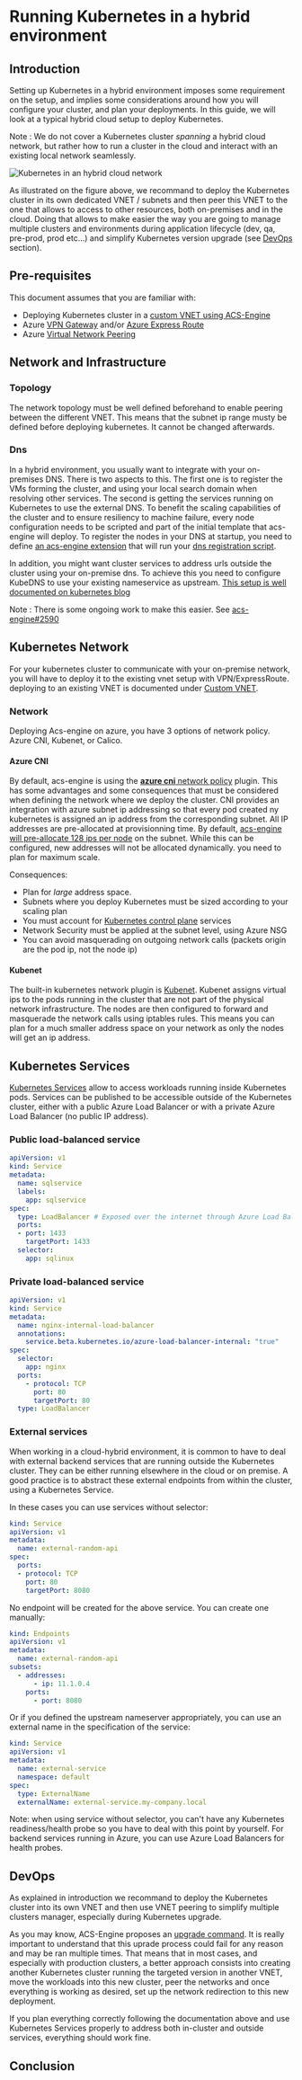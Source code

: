 # Running Kubernetes in a hybrid environment

## Introduction

Setting up Kubernetes in a hybrid environment imposes some requirement on the setup, and implies some considerations around how you will configure your cluster, and plan your deployments. In this guide, we will look at a typical hybrid cloud setup to deploy Kubernetes.

Note : We do not cover a Kubernetes cluster _spanning_ a hybrid cloud network, but rather how to run a cluster in the cloud and interact with an existing local network seamlessly.

![Kubernetes in an hybrid cloud network](assets/hybrid-k8s.png)

As illustrated on the figure above, we recommand to deploy the Kubernetes cluster in its own dedicated VNET / subnets and then peer this VNET to the one that allows to access to other resources, both on-premises and in the cloud. Doing that allows to make easier the way you are going to manage multiple clusters and environments during application lifecycle (dev, qa, pre-prod, prod etc...) and simplify Kubernetes version upgrade (see [DevOps](#devops) section).

## Pre-requisites

This document assumes that you are familiar with:

- Deploying Kubernetes cluster in a [custom VNET using ACS-Engine](https://github.com/Azure/acs-engine/tree/master/examples/vnet)
- Azure [VPN Gateway](https://azure.microsoft.com/en-us/services/vpn-gateway/) and/or [Azure Express Route](https://azure.microsoft.com/en-us/services/expressroute/)
- Azure [Virtual Network Peering](https://docs.microsoft.com/en-us/azure/virtual-network/virtual-network-peering-overview)

## Network and Infrastructure

### Topology

The network topology must be well defined beforehand to enable peering between the different VNET. This means that the subnet ip range musty be defined before deploying kubernetes. It cannot be changed afterwards.

### Dns

In a hybrid environment, you usually want to integrate with your on-premises DNS. There is two aspects to this. The first one is to register the VMs forming the cluster, and using your local search domain when resolving other services. The second is getting the services running on Kubernetes to use the external DNS.
To benefit the scaling capabilities of the cluster and to ensure resiliency to machine failure, every node configuration needs to be scripted and part of the initial template that acs-engine will deploy. To register the nodes in your DNS at startup, you need to define [an acs-engine extension](https://github.com/Azure/acs-engine/blob/master/docs/extensions.md) that will run your [dns registration script](https://github.com/tesharp/acs-engine/blob/register-dns-extension/extensions/register-dns/v1/register-dns.sh).

In addition, you might want cluster services to address urls outside the cluster using your on-premise dns. To achieve this you need to configure KubeDNS to use your existing nameservice as upstream. [This setup is well documented on kubernetes blog](https://kubernetes.io/blog/2017/04/configuring-private-dns-zones-upstream-nameservers-kubernetes)

Note : There is some ongoing work to make this easier. See [acs-engine#2590](azure/acs-engine#2590)

## Kubernetes Network

For your kubernetes cluster to communicate with your on-premise network, you will have to deploy it to the existing vnet setup with VPN/ExpressRoute. deploying to an existing VNET is documented under [Custom VNET](https://github.com/Azure/acs-engine/blob/master/docs/custom-vnet.md).

### Network

Deploying Acs-engine on azure, you have 3 options of network policy. Azure CNI, Kubenet, or Calico.

#### Azure CNI

By default, acs-engine is using the [**azure cni** network policy](https://github.com/Azure/acs-engine/blob/master/examples/networkpolicy/README.md#azure-container-networking-default) plugin. This has some advantages and some consequences that must be considered when defining the network where we deploy the cluster. CNI provides an integration with azure subnet ip addressing so that every pod created ny kubernetes is assigned an ip address from the corresponding subnet.
All IP addresses are pre-allocated at provisionning time. By default, [acs-engine will pre-allocate 128 ips per node](https://github.com/Azure/azure-container-networking/blob/master/docs/acs.md#enabling-azure-vnet-plugins-for-an-acs-kubernetes-cluster) on the subnet.
While this can be configured, new addresses will not be allocated dynamically. you need to plan for maximum scale.

Consequences:

- Plan for *large* address space.
- Subnets where you deploy Kubernetes must be sized according to your scaling plan
- You must account for [Kubernetes control plane](https://kubernetes.io/docs/concepts/overview/components/) services
- Network Security must be applied at the subnet level, using Azure NSG
- You can avoid masquerading on outgoing network calls (packets origin are the pod ip, not the node ip)

#### Kubenet

The built-in kubernetes network plugin is [Kubenet](https://kubernetes.io/docs/concepts/cluster-administration/network-plugins/#kubenet).
Kubenet assigns virtual ips to the pods running in the cluster that are not part of the physical network infrastructure. The nodes are then configured to forward and masquerade the network calls using iptables rules. This means you can plan for a much smaller address space on your network as only the nodes will get an ip address.

## Kubernetes Services

[Kubernetes Services](https://kubernetes.io/docs/concepts/services-networking/service/) allow to access workloads running inside Kubernetes pods.
Services can be published to be accessible outside of the Kubernetes cluster, either with a public Azure Load Balancer or with a private Azure Load Balancer (no public IP address).

### Public load-balanced service

```yaml
apiVersion: v1
kind: Service
metadata:
  name: sqlservice
  labels:
    app: sqlservice
spec:
  type: LoadBalancer # Exposed over the internet through Azure Load Balancer
  ports:
  - port: 1433
    targetPort: 1433
  selector:
    app: sqlinux
```

### Private load-balanced service

```yaml
apiVersion: v1
kind: Service
metadata:
  name: nginx-internal-load-balancer
  annotations:
    service.beta.kubernetes.io/azure-load-balancer-internal: "true"
spec:
  selector:
    app: nginx
  ports:
    - protocol: TCP
      port: 80
      targetPort: 80
  type: LoadBalancer
```

### External services

When working in a cloud-hybrid environment, it is common to have to deal with external backend services that are running outside the Kubernetes cluster. They can be either running elsewhere in the cloud or on premise. A good practice is to abstract these external endpoints from within the cluster, using a Kubernetes Service.

In these cases you can use services without selector:

```yaml
kind: Service
apiVersion: v1
metadata:
  name: external-random-api
spec:
  ports:
  - protocol: TCP
    port: 80
    targetPort: 8080
```

No endpoint will be created for the above service. You can create one manually:

```yaml
kind: Endpoints
apiVersion: v1
metadata:
  name: external-random-api
subsets:
  - addresses:
      - ip: 11.1.0.4
    ports:
      - port: 8080
```

Or if you defined the upstream nameserver appropriately, you can use an external name in the specification of the service:

```yaml
kind: Service
apiVersion: v1
metadata:
  name: external-service
  namespace: default
spec:
  type: ExternalName
  externalName: external-service.my-company.local
```

Note: when using service without selector, you can't have any Kubernetes readiness/health probe so you have to deal with this point by yourself. For backend services running in Azure, you can use Azure Load Balancers for health probes.

## DevOps

As explained in introduction we recommand to deploy the Kubernetes cluster into its own VNET and then use VNET peering to simplify multiple clusters manager, especially during Kubernetes upgrade.

As you may know, ACS-Engine proposes an [upgrade command](https://github.com/Azure/acs-engine/tree/master/examples/k8s-upgrade). It is really important to understand that this uprade process could fail for any reason and may be ran multiple times. That means that in most cases, and especially with production clusters, a better approach consists into creating another Kubernetes cluster running the targeted version in another VNET, move the workloads into this new cluster, peer the networks and once everything is working as desired, set up the network redirection to this new deployment.

If you plan everything correctly following the documentation above and use Kubernetes Services properly to address both in-cluster and outside services, everything should work fine.

## Conclusion
